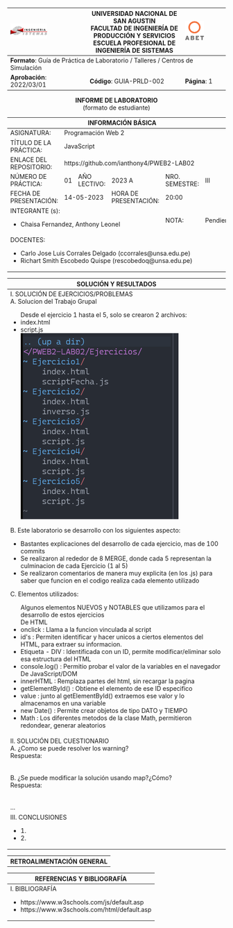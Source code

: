 <div align="center">
<table>
    <theader>
        <tr>
            <td><img src="https://github.com/rescobedoq/pw2/blob/main/epis.png?raw=true" alt="EPIS" style="width:50%; height:auto"/></td>
            <th>
                <span style="font-weight:bold;">UNIVERSIDAD NACIONAL DE SAN AGUSTIN</span><br />
                <span style="font-weight:bold;">FACULTAD DE INGENIERÍA DE PRODUCCIÓN Y SERVICIOS</span><br />
                <span style="font-weight:bold;">ESCUELA PROFESIONAL DE INGENIERÍA DE SISTEMAS</span>
            </th>
            <td><img src="https://github.com/rescobedoq/pw2/blob/main/abet.png?raw=true" alt="ABET" style="width:50%; height:auto"/></td>
        </tr>
    </theader>
    <tbody>
        <tr><td colspan="3"><span style="font-weight:bold;">Formato</span>: Guía de Práctica de Laboratorio / Talleres / Centros de Simulación</td></tr>
        <tr><td><span style="font-weight:bold;">Aprobación</span>:  2022/03/01</td><td><span style="font-weight:bold;">Código</span>: GUIA-PRLD-002</td><td><span style="font-weight:bold;">Página</span>: 1</td></tr>
    </tbody>
</table>
</div>

<div align="center">
<span style="font-weight:bold;">INFORME DE LABORATORIO</span><br/>
<span>(formato de estudiante)</span>
</div>


<table>
<theader>
<tr><th colspan="6">INFORMACIÓN BÁSICA</th></tr>
</theader>
<tbody>
<tr><td>ASIGNATURA:</td><td colspan="5">Programación Web 2</td></tr>
<tr><td>TÍTULO DE LA PRÁCTICA:</td><td colspan="5">JavaScript</td></tr>
<tr><td>ENLACE DEL REPOSITORIO:</td><td colspan="5">https://github.com/ianthony4/PWEB2-LAB02</td></tr>
<td>NÚMERO DE PRÁCTICA:</td><td>01</td><td>AÑO LECTIVO:</td><td>2023 A</td><td>NRO. SEMESTRE:</td><td>III</td>
</tr>
<tr>
<td>FECHA DE PRESENTACIÓN:</td><td colspan="2">14-05-2023</td><td>HORA DE PRESENTACIÓN:</td><td colspan="2">20:00</td>
</tr>
<tr><td colspan="4">INTEGRANTE (s):
<ul>
<li>Chaisa Fernandez, Anthony Leonel</li>
</ul>
</td>
<td>NOTA:</td><td>Pendiente</td>
</tr>
<tr><td colspan="6">DOCENTES:
<ul>
<li>Carlo Jose Luis Corrales Delgado (ccorrales@unsa.edu.pe)</li>
<li>Richart Smith Escobedo Quispe (rescobedoq@unsa.edu.pe)</li>
</ul>
</td>
</tr>
</tbody>
</table>
<table>
<theader>
<tr><th>SOLUCIÓN Y RESULTADOS</th></tr>
</theader>
<tbody>
<tr><td>I. SOLUCIÓN DE EJERCICIOS/PROBLEMAS<br>
A. Solucion del Trabajo Grupal
<ul>
Desde el ejercicio 1 hasta el 5, solo se crearon 2 archivos:
<li>index.html</li>
<li>script.js</ls>
<br><img src="labImg/nerdTree.png">
</ul>
B. Este laboratorio se desarrollo con los siguientes aspecto:
<ul>
<li>Bastantes explicaciones del desarrollo de cada ejercicio, mas de 100 commits</li>
<li>Se realizaron al rededor de 8 MERGE, donde cada 5 representan la culminacion de cada Ejercicio (1 al 5)</li>
<li>Se realizaron comentarios de manera muy explicita (en los .js) para saber que funcion en el codigo realiza cada elemento utilizado
</ul>

C. Elementos utilizados:
<ul>
Algunos elementos NUEVOS y NOTABLES que utilizamos para el desarrollo de estos ejercicios<br>
De HTML
<li>onclick : Llama a la funcion vinculada al script</li>
<li>id's : Permiten identificar y hacer unicos a ciertos elementos del HTML, para extraer su informacion.</li>
<li>Etiqueta - DIV : Identificada con un ID, permite modificar/eliminar solo esa estructura del HTML</li>
<li>console.log() : Permitio probar el valor de la variables en el navegador</li>
De JavaScript/DOM
<li>innerHTML : Remplaza partes del html, sin recargar la pagina</li>
<li>getElementById() : Obtiene el elemento de ese ID especifico</li>
<li>value : junto al getElementById() extraemos ese valor y lo almacenamos en una variable</li>
<li>new Date() : Permite crear objetos de tipo DATO y TIEMPO</li>
<li>Math : Los diferentes metodos de la clase Math, permitieron redondear, generar aleatorios</li>
</ul>
</td></tr>
<tr><td>II. SOLUCIÓN DEL CUESTIONARIO<br>
A. ¿Como se puede resolver los warning?<br>
Respuesta: <br><br><br>
B. ¿Se puede modificar la solución usando map?¿Cómo?<br>
Respuesta: <br><br><br>
...</td></tr>
<tr><td>III. CONCLUSIONES
<ul>
<li>
1.
</li>
<li>
2.
</li>
</ul>
</td></tr>
</tbody>
</table>
<table>
<theader>
<tr><th>RETROALIMENTACIÓN GENERAL</th></tr>
</theader>
<tbody>
</table>
<table>
<theader>
<tr><th>REFERENCIAS Y BIBLIOGRAFÍA</th></tr>
</theader>
<tbody>
<tr><td>I. BIBLIOGRAFÍA
<ul>
<li>https://www.w3schools.com/js/default.asp </li>
<li>https://www.w3schools.com/html/default.asp</li>
</ul>
</td></tr>
</tbody>
</table>
                                                                                                                                                                                       
